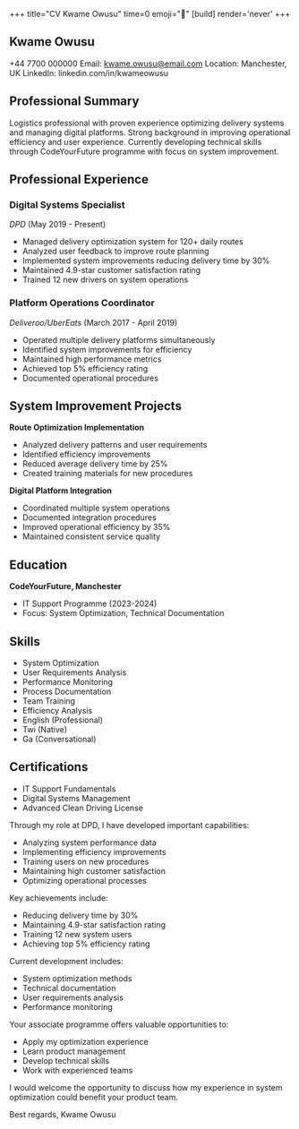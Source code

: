 +++
title="CV Kwame Owusu"
time=0
emoji="📝"
[build]
render='never'
+++

## Kwame Owusu

+44 7700 000000
Email: kwame.owusu@email.com
Location: Manchester, UK
LinkedIn: linkedin.com/in/kwameowusu

## Professional Summary

Logistics professional with proven experience optimizing delivery systems and managing digital platforms. Strong background in improving operational efficiency and user experience. Currently developing technical skills through CodeYourFuture programme with focus on system improvement.

## Professional Experience

### Digital Systems Specialist

_DPD_ (May 2019 - Present)

- Managed delivery optimization system for 120+ daily routes
- Analyzed user feedback to improve route planning
- Implemented system improvements reducing delivery time by 30%
- Maintained 4.9-star customer satisfaction rating
- Trained 12 new drivers on system operations

### Platform Operations Coordinator

_Deliveroo/UberEats_ (March 2017 - April 2019)

- Operated multiple delivery platforms simultaneously
- Identified system improvements for efficiency
- Maintained high performance metrics
- Achieved top 5% efficiency rating
- Documented operational procedures

## System Improvement Projects

**Route Optimization Implementation**

- Analyzed delivery patterns and user requirements
- Identified efficiency improvements
- Reduced average delivery time by 25%
- Created training materials for new procedures

**Digital Platform Integration**

- Coordinated multiple system operations
- Documented integration procedures
- Improved operational efficiency by 35%
- Maintained consistent service quality

## Education

**CodeYourFuture, Manchester**

- IT Support Programme (2023-2024)
- Focus: System Optimization, Technical Documentation

## Skills

- System Optimization
- User Requirements Analysis
- Performance Monitoring
- Process Documentation
- Team Training
- Efficiency Analysis
- English (Professional)
- Twi (Native)
- Ga (Conversational)

## Certifications

- IT Support Fundamentals
- Digital Systems Management
- Advanced Clean Driving License

Through my role at DPD, I have developed important capabilities:

- Analyzing system performance data
- Implementing efficiency improvements
- Training users on new procedures
- Maintaining high customer satisfaction
- Optimizing operational processes

Key achievements include:

- Reducing delivery time by 30%
- Maintaining 4.9-star satisfaction rating
- Training 12 new system users
- Achieving top 5% efficiency rating

Current development includes:

- System optimization methods
- Technical documentation
- User requirements analysis
- Performance monitoring

Your associate programme offers valuable opportunities to:

- Apply my optimization experience
- Learn product management
- Develop technical skills
- Work with experienced teams

I would welcome the opportunity to discuss how my experience in system optimization could benefit your product team.

Best regards,
Kwame Owusu
